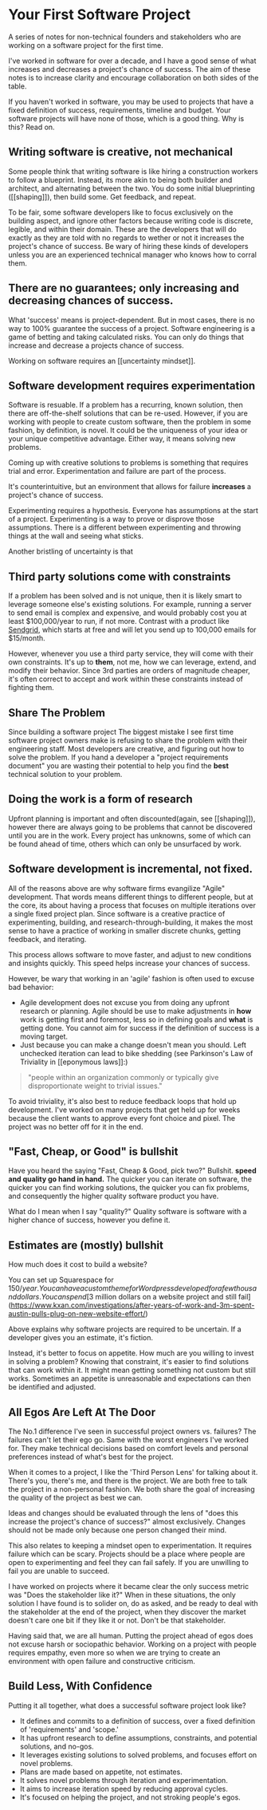 # Your First Software Project

A series of notes for non-technical founders and stakeholders who are working on a software project for the first time.

I've worked in software for over a decade, and I have a good sense of what increases and decreases a project's chance of success. The aim of these notes is to increase clarity and encourage collaboration on both sides of the table. 

If you haven't worked in software, you may be used to projects that have a fixed definition of success, requirements, timeline and budget. Your software projects will have none of those, which is a good thing. Why is this? Read on.


## Writing software is creative, not mechanical
Some people think that writing software is like hiring a construction workers to follow a blueprint. Instead, its more akin to being both builder and architect, and alternating between the two. You do some initial blueprinting ([[shaping]]), then build some. Get feedback, and repeat. 

To be fair, some software developers like to focus exclusively on the building aspect, and ignore other factors because writing code is discrete, legible, and within their domain. These are the developers that will do exactly as they are told with no regards to wether or not it increases the project's chance of success. Be wary of hiring these kinds of developers unless you are an experienced technical manager who knows how to corral them. 

## There are no guarantees; only increasing and decreasing chances of success. 
What 'success' means is project-dependent. But in most cases, there is no way to 100% guarantee the success of a project. Software engineering is a game of betting and taking calculated risks. You can only do things that increase and decrease a projects chance of success.

Working on software requires an [[uncertainty mindset]].

## Software development requires experimentation
Software is resuable. If a problem has a recurring, known solution, then there are off-the-shelf solutions that can be re-used. However, if you are working with people to create custom software, then the problem in some fashion, by definition, is novel. It could be the uniqueness of your idea or your unique competitive advantage. Either way, it means solving new problems. 

Coming up with creative solutions to problems is something that requires trial and error. Experimentation and failure are part of the process. 

It's counterintuitive, but an environment that allows for failure **increases** a project's chance of success.

Experimenting requires a hypothesis. Everyone has assumptions at the start of a project. Experimenting is a way to prove or disprove those assumptions. There is a different between experimenting and throwing things at the wall and seeing what sticks.

Another bristling of uncertainty is that 

## Third party solutions come with constraints
If a problem has been solved and is not unique, then it is likely smart to leverage someone else's existing solutions. For example, running a server to send email is complex and expensive, and would probably cost you at least $100,000/year to run, if not more. Contrast with a product like [Sendgrid](https://sendgrid.com/pricing/), which starts at free and will let you send up to 100,000 emails for $15/month. 

However, whenever you use a third party service, they will come with their own constraints. It's up to __them__, not me, how we can leverage, extend, and modify their behavior. Since 3rd parties are orders of magnitude cheaper, it's often correct to accept and work within these constraints instead of fighting them.

## Share The Problem
Since building a software project The biggest mistake I see first time software project owners make is refusing to share the problem with their engineering staff. Most developers are creative, and figuring out how to solve the problem. If you hand a developer a "project requirements document" you are wasting their potential to help you find the __best__ technical solution to your problem.

## Doing the work is a form of research
Upfront planning is important and often discounted(again, see [[shaping]]), however there are always going to be problems that cannot be discovered until you are in the work. Every project has unknowns, some of which can be found ahead of time, others which can only be unsurfaced by work. 

## Software development is incremental, not fixed. 
All of the reasons above are why software firms evangilize "Agile" development. That words means different things to different people, but at the core, its about having a process that focuses on multiple iterations over a single fixed project plan. Since software is a creative practice of experimenting, building, and research-through-building, it makes the most sense to have a practice of working in smaller discrete chunks, getting feedback, and iterating. 

This process allows software to move faster, and adjust to new conditions and insights quickly. This speed helps increase your chances of success.

However, be wary that working in an 'agile' fashion is often used to excuse bad behavior: 
- Agile development does not excuse you from doing any upfront research or planning. Agile should be use to make adjustments in __how__ work is getting first and foremost, less so in defining goals and __what__ is getting done. You cannot aim for success if the definition of success is a moving target. 
- Just because you can make a change doesn't mean you should. Left unchecked iteration can lead to bike shedding (see Parkinson's Law of Triviality in [[eponymous laws]]:)

> "people within an organization commonly or typically give disproportionate weight to trivial issues."

To avoid triviality, it's also best to reduce feedback loops that hold up development. I've worked on many projects that get held up for weeks because the client wants to approve every font choice and pixel. The project was no better off for it in the end. 

## "Fast, Cheap, or Good" is bullshit
Have you heard the saying "Fast, Cheap & Good, pick two?" Bullshit. **speed and quality go hand in hand.** The quicker you can iterate on software, the quicker you can find working solutions, the quicker you can fix problems, and consequently the higher quality software product you have. 

What do I mean when I say "quality?" Quality software is software with a higher chance of success, however you define it.

## Estimates are (mostly) bullshit
How much does it cost to build a website? 

You can set up Squarespace for $150/year. You can have a custom theme for Wordpress developed for a few thousand dollars. You can spend [$3 million dollars on a website project and still fail](https://www.kxan.com/investigations/after-years-of-work-and-3m-spent-austin-pulls-plug-on-new-website-effort/)

Above explains why software projects are required to be uncertain. If a developer gives you an estimate, it's fiction.  

Instead, it's better to focus on appetite. How much are you willing to invest in solving a problem? Knowing that constraint, it's easier to find solutions that can work within it. It might mean getting something not custom but still works. Sometimes an appetite is unreasonable and expectations can then be identified and adjusted.

## All Egos Are Left At The Door
The No.1 difference I've seen in successful project owners vs. failures? The failures can't let their ego go. Same with the worst engineers I've worked for. They make technical decisions based on comfort levels and personal preferences instead of what's best for the project.  

When it comes to a project, I like the 'Third Person Lens' for talking about it. There's you, there's me, and there is the project. We are both free to talk the project in a non-personal fashion. We both share the goal of increasing the quality of the project as best we can.

Ideas and changes should be evaluated through the lens of "does this increase the project's chance of success?" almost exclusively. Changes should not be made only because one person changed their mind.

This also relates to keeping a mindset open to experimentation. It requires failure which can be scary. Projects should be a place where people are open to experimenting and feel they can fail safely. If you are unwilling to fail you are unable to succeed. 

I have worked on projects where it became clear the only success metric was "Does the stakeholder like it?" When in these situations, the only solution I have found is to solider on, do as asked, and be ready to deal with the stakeholder at the end of the project, when they discover the market doesn't care one bit if they like it or not. Don't be that stakeholder. 

Having said that, we are all human. Putting the project ahead of egos does not excuse harsh or sociopathic behavior. Working on a project with people requires empathy, even more so when we are trying to create an environment with open failure and constructive criticism.

## Build Less, With Confidence
Putting it all together, what does a successful software project look like? 

- It defines and commits to a definition of success, over a fixed definition of 'requirements' and 'scope.'
- It has upfront research to define assumptions, constraints, and potential solutions, and no-gos. 
- It leverages existing solutions to solved problems, and focuses effort on novel problems.
- Plans are made based on appetite, not estimates.
- It solves novel problems through iteration and experimentation. 
- It aims to increase iteration speed by reducing approval cycles. 
- It's focused on helping the project, and not stroking people's egos. 





